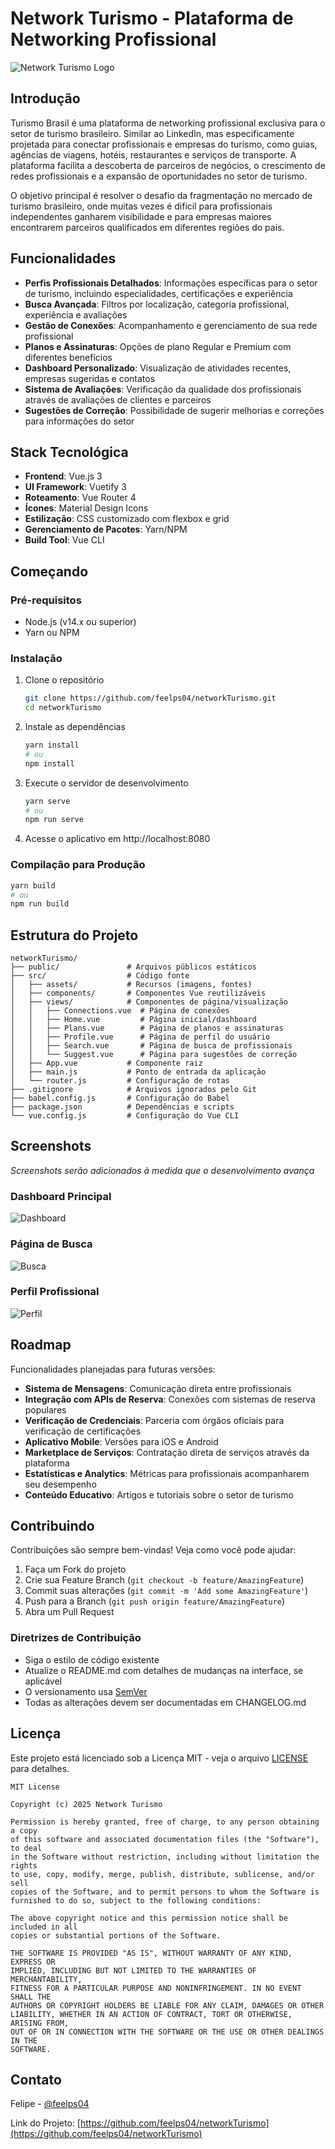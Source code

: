 # Network Turismo - Plataforma de Networking Profissional

![Network Turismo Logo](https://via.placeholder.com/150x150?text=NT)

## Introdução

Turismo Brasil é uma plataforma de networking profissional exclusiva para o setor de turismo brasileiro. Similar ao LinkedIn, mas especificamente projetada para conectar profissionais e empresas do turismo, como guias, agências de viagens, hotéis, restaurantes e serviços de transporte. A plataforma facilita a descoberta de parceiros de negócios, o crescimento de redes profissionais e a expansão de oportunidades no setor de turismo.

O objetivo principal é resolver o desafio da fragmentação no mercado de turismo brasileiro, onde muitas vezes é difícil para profissionais independentes ganharem visibilidade e para empresas maiores encontrarem parceiros qualificados em diferentes regiões do país.

## Funcionalidades

- **Perfis Profissionais Detalhados**: Informações específicas para o setor de turismo, incluindo especialidades, certificações e experiência
- **Busca Avançada**: Filtros por localização, categoria profissional, experiência e avaliações
- **Gestão de Conexões**: Acompanhamento e gerenciamento de sua rede profissional
- **Planos e Assinaturas**: Opções de plano Regular e Premium com diferentes benefícios
- **Dashboard Personalizado**: Visualização de atividades recentes, empresas sugeridas e contatos
- **Sistema de Avaliações**: Verificação da qualidade dos profissionais através de avaliações de clientes e parceiros
- **Sugestões de Correção**: Possibilidade de sugerir melhorias e correções para informações do setor

## Stack Tecnológica

- **Frontend**: Vue.js 3
- **UI Framework**: Vuetify 3
- **Roteamento**: Vue Router 4
- **Ícones**: Material Design Icons
- **Estilização**: CSS customizado com flexbox e grid
- **Gerenciamento de Pacotes**: Yarn/NPM
- **Build Tool**: Vue CLI

## Começando

### Pré-requisitos

- Node.js (v14.x ou superior)
- Yarn ou NPM

### Instalação

1. Clone o repositório
   ```bash
   git clone https://github.com/feelps04/networkTurismo.git
   cd networkTurismo
   ```

2. Instale as dependências
   ```bash
   yarn install
   # ou
   npm install
   ```

3. Execute o servidor de desenvolvimento
   ```bash
   yarn serve
   # ou
   npm run serve
   ```

4. Acesse o aplicativo em http://localhost:8080

### Compilação para Produção

```bash
yarn build
# ou
npm run build
```

## Estrutura do Projeto

```
networkTurismo/
├── public/               # Arquivos públicos estáticos
├── src/                  # Código fonte
│   ├── assets/           # Recursos (imagens, fontes)
│   ├── components/       # Componentes Vue reutilizáveis
│   ├── views/            # Componentes de página/visualização
│   │   ├── Connections.vue  # Página de conexões
│   │   ├── Home.vue         # Página inicial/dashboard
│   │   ├── Plans.vue        # Página de planos e assinaturas
│   │   ├── Profile.vue      # Página de perfil do usuário
│   │   ├── Search.vue       # Página de busca de profissionais
│   │   └── Suggest.vue      # Página para sugestões de correção
│   ├── App.vue           # Componente raiz
│   ├── main.js           # Ponto de entrada da aplicação
│   └── router.js         # Configuração de rotas
├── .gitignore            # Arquivos ignorados pelo Git
├── babel.config.js       # Configuração do Babel
├── package.json          # Dependências e scripts
└── vue.config.js         # Configuração do Vue CLI
```

## Screenshots

*Screenshots serão adicionados à medida que o desenvolvimento avança*

### Dashboard Principal
![Dashboard](https://via.placeholder.com/800x450?text=Dashboard+Preview)

### Página de Busca
![Busca](https://via.placeholder.com/800x450?text=Search+Page+Preview)

### Perfil Profissional
![Perfil](https://via.placeholder.com/800x450?text=Profile+Preview)

## Roadmap

Funcionalidades planejadas para futuras versões:

- **Sistema de Mensagens**: Comunicação direta entre profissionais
- **Integração com APIs de Reserva**: Conexões com sistemas de reserva populares
- **Verificação de Credenciais**: Parceria com órgãos oficiais para verificação de certificações
- **Aplicativo Mobile**: Versões para iOS e Android
- **Marketplace de Serviços**: Contratação direta de serviços através da plataforma
- **Estatísticas e Analytics**: Métricas para profissionais acompanharem seu desempenho
- **Conteúdo Educativo**: Artigos e tutoriais sobre o setor de turismo

## Contribuindo

Contribuições são sempre bem-vindas! Veja como você pode ajudar:

1. Faça um Fork do projeto
2. Crie sua Feature Branch (`git checkout -b feature/AmazingFeature`)
3. Commit suas alterações (`git commit -m 'Add some AmazingFeature'`)
4. Push para a Branch (`git push origin feature/AmazingFeature`)
5. Abra um Pull Request

### Diretrizes de Contribuição

- Siga o estilo de código existente
- Atualize o README.md com detalhes de mudanças na interface, se aplicável
- O versionamento usa [SemVer](http://semver.org/)
- Todas as alterações devem ser documentadas em CHANGELOG.md

## Licença

Este projeto está licenciado sob a Licença MIT - veja o arquivo [LICENSE](LICENSE) para detalhes.

```
MIT License

Copyright (c) 2025 Network Turismo

Permission is hereby granted, free of charge, to any person obtaining a copy
of this software and associated documentation files (the "Software"), to deal
in the Software without restriction, including without limitation the rights
to use, copy, modify, merge, publish, distribute, sublicense, and/or sell
copies of the Software, and to permit persons to whom the Software is
furnished to do so, subject to the following conditions:

The above copyright notice and this permission notice shall be included in all
copies or substantial portions of the Software.

THE SOFTWARE IS PROVIDED "AS IS", WITHOUT WARRANTY OF ANY KIND, EXPRESS OR
IMPLIED, INCLUDING BUT NOT LIMITED TO THE WARRANTIES OF MERCHANTABILITY,
FITNESS FOR A PARTICULAR PURPOSE AND NONINFRINGEMENT. IN NO EVENT SHALL THE
AUTHORS OR COPYRIGHT HOLDERS BE LIABLE FOR ANY CLAIM, DAMAGES OR OTHER
LIABILITY, WHETHER IN AN ACTION OF CONTRACT, TORT OR OTHERWISE, ARISING FROM,
OUT OF OR IN CONNECTION WITH THE SOFTWARE OR THE USE OR OTHER DEALINGS IN THE
SOFTWARE.
```

## Contato

Felipe - [@feelps04](https://github.com/feelps04)

Link do Projeto: [https://github.com/feelps04/networkTurismo](https://github.com/feelps04/networkTurismo)
